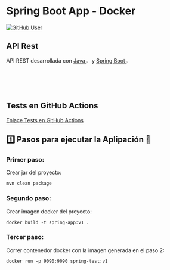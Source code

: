# Spring Boot App - Docker

[![GitHub User](https://img.shields.io/badge/GitHub-JohamSMC-red?style=plastic&logo=github&link=https://github.com/JohamSMC)](https://github.com/JohamSMC)

## API Rest

API REST desarrollada con [Java <code><img width="2%" src="https://www.vectorlogo.zone/logos/java/java-ar21.svg"></code>](https://www.java.com/es/)
y [Spring Boot <code><img width="2%" src="https://www.vectorlogo.zone/logos/springio/springio-ar21.svg"></code>](https://spring.io/projects/spring-boot)

## Tests en GitHub Actions

[Enlace Tests en GitHub Actions](https://github.com/JohamSMC)

##  :one: Pasos para ejecutar la Aplipación :page_facing_up:


### Primer paso:
Crear jar del proyecto:
```
mvn clean package
```

### Segundo paso:
Crear imagen docker del proyecto:
```
docker build -t spring-app:v1 .
```

### Tercer paso:
Correr contenedor docker con la imagen generada en el paso 2:
```
docker run -p 9090:9090 spring-test:v1
```